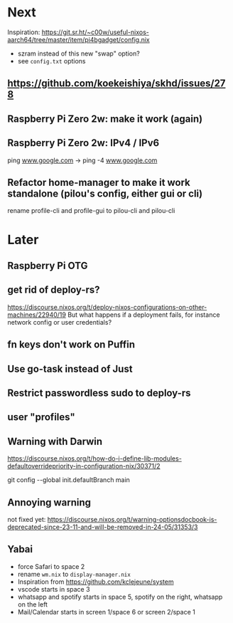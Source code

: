 # Next
Inspiration: https://git.sr.ht/~c00w/useful-nixos-aarch64/tree/master/item/pi4bgadget/config.nix
- szram instead of this new "swap" option?
- see `config.txt` options

## https://github.com/koekeishiya/skhd/issues/278

## Raspberry Pi Zero 2w: make it work (again)

## Raspberry Pi Zero 2w: IPv4 / IPv6

ping www.google.com -> ping -4 www.google.com

## Refactor home-manager to make it work standalone (pilou's config, either gui or cli)
rename profile-cli and profile-gui to pilou-cli and pilou-cli

# Later
## Raspberry Pi OTG

## get rid of deploy-rs?
https://discourse.nixos.org/t/deploy-nixos-configurations-on-other-machines/22940/19
But what happens if a deployment fails, for instance network config or user credentials?

## fn keys don't work on Puffin

## Use go-task instead of Just

## Restrict passwordless sudo to deploy-rs

## user "profiles"

## Warning with Darwin

https://discourse.nixos.org/t/how-do-i-define-lib-modules-defaultoverridepriority-in-configuration-nix/30371/2

git config --global init.defaultBranch main

## Annoying warning
not fixed yet:
https://discourse.nixos.org/t/warning-optionsdocbook-is-deprecated-since-23-11-and-will-be-removed-in-24-05/31353/3

## Yabai
- force Safari to space 2
- rename `wm.nix` to `display-manager.nix`
- Inspiration from https://github.com/kclejeune/system
- vscode starts in space 3
- whatsapp and spotify starts in space 5, spotify on the right, whatsapp on the left
- Mail/Calendar starts in screen 1/space 6 or screen 2/space 1

